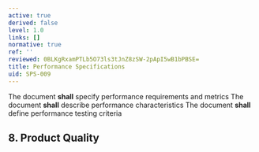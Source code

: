 ```yaml
---
active: true
derived: false
level: 1.0
links: []
normative: true
ref: ''
reviewed: 0BLKgRxamPTLb5O73ls3tJnZ8zSW-2pApI5wB1bPBSE=
title: Performance Specifications
uid: SPS-009
---
```


The document **shall** specify performance requirements and metrics
The document **shall** describe performance characteristics
The document **shall** define performance testing criteria

## 8. Product Quality